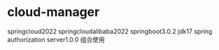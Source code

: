 # cloud-manager
springcloud2022 springcloudalibaba2022 springboot3.0.2 jdk17  spring authorization server1.0.0 组合使用
